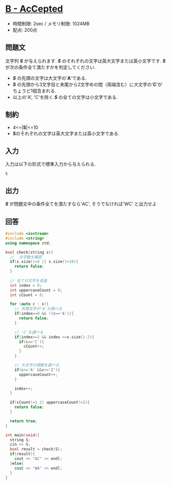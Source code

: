 # [B - AcCepted](https://abc104.contest.atcoder.jp/tasks/abc104_b)
* 時間制限: 2sec / メモリ制限: 1024MB
* 配点: 200点

## 問題文
文字列 ***S*** が与えられます. ***S*** のそれぞれの文字は英大文字または英小文字です. ***S*** が次の条件全て満たすかを判定してください.

* ***S*** の先頭の文字は大文字の'**A**'である.
* ***S*** の先頭から3文字目と末尾から2文字めの間（両端含む）に大文字の'**C**'がちょうど1個含まれる.
* 以上の'A', 'C'を除く ***S*** の全ての文字は小文字である.

## 制約
* 4<=|**S**|<=10
* **S**のそれぞれの文字は英大文字または英小文字である.

## 入力
入力は以下の形式で標準入力から与えられる.

`S`

## 出力
***S*** が問題文中の条件全てを満たすなら'AC', そうでなければ'WC' と出力せよ

## 回答
```cpp
#include <iostream>
#include <string>
using namespace std;

bool check(string s){
  //  文字数を確認
  if(s.size()<4 || s.size()>10){
    return false;
  }
  
  // 全ての文字を走査
  int index = 0;
  int uppercaseCount = 0;
  int cCount = 0;

  for (auto c : s){
    // 先頭文字が'A'か調べる
    if(index==0 && !(c=='A')){
      return false;
    }

    // 'C'を調べる
    if(index>=2 && index <=s.size()-2){
      if(c=='C'){
        cCount++;
      }
    }

    // 大文字の個数を調べる
    if(c>='A' &&c<='Z'){
      uppercaseCount++;
    }

    index++;
  }

  if(cCount!=1 || uppercaseCount!=2){
    return false;
  }

  return true;
}

int main(void){
  string S;
  cin >> S;
  bool result = check(S);
  if(result){
    cout << "AC" << endl;
  }else{
    cout << "WA" << endl;
  }
}

```
